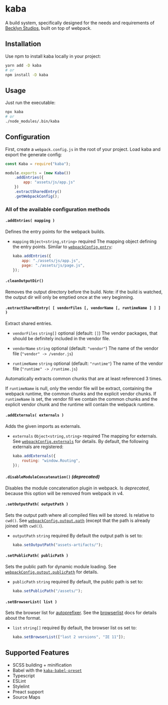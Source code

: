kaba
====

A build system, specifically designed for the needs and requirements of [Becklyn Studios], built on top of webpack.


Installation
------------

Use npm to install kaba locally in your project:

```bash
yarn add -D kaba
# or
npm install -D kaba
```

Usage
-----

Just run the executable:

```bash
npx kaba
# or
./node_modules/.bin/kaba
```

Configuration
-------------

First, create a `webpack.config.js` in the root of your project.
Load kaba and export the generate config:


```js
const Kaba = require("kaba");

module.exports = (new Kaba())
    .addEntries({
        app: "assets/js/app.js"
    })
    .extractSharedEntry()
    .getWebpackConfig();
```

### All of the available configuration methods

#### `.addEntries( mapping )`

Defines the entry points for the webpack builds.

*   `mapping` `Object<string,string>` required
    The mapping object defining the entry points. Similar to [`webpackConfig.entry`]:

    ```js
    kaba.addEntries({
        app: "./assets/js/app.js",
        page: "./assets/js/page.js",
    });
    ```


#### `.cleanOutputDir()`

Removes the output directory before the build.
Note: if the build is watched, the output dir will only be emptied once at the very beginning.


#### `.extractSharedEntry( [ vendorFiles [, vendorName [, runtimeName ] ] ] )`

Extract shared entries.

*   `vendorFiles` `string[]` optional (default: `[]`)
    The vendor packages, that should be definitely included in the vendor file.

*   `vendorName` `string` optional (default: `"vendor"`)
    The name of the vendor file (`"vendor" -> /vendor.js`)

*   `runtimeName` `string` optional (default: `"runtime"`)
    The name of the vendor file (`"runtime" -> /runtime.js`)
    
Automatically extracts common chunks that are at least referenced 3 times.

If `runtimeName` is null, only the vendor file will be extract, containing the webpack runtime, the common chunks and the explicit vendor chunks.
If `runtimeName` is set, the vendor fill we contain the common chunks and the explicit vendor chunk and the runtime will contain the webpack runtime.


#### `.addExternals( externals )`

Adds the given imports as externals.

*   `externals` `Object<string,string>` required
    The mapping for externals. See [`webpackConfig.externals`] for details.
    By default, the following externals are registered:
    ```js
    kaba.addExternals({
        routing: "window.Routing",
    });
    ```


#### `.disableModuleConcatenation()` *(deprecated)*

Disables the module concatenation plugin in webpack.
Is *deprecated*, because this option will be removed from webpack in v4.


#### `.setOutputPath( outputPath )`

Sets the output path where all compiled files will be stored. Is relative to `cwd()`. See [`webpackConfig.output.path`] (except that the path is already joined with `cwd()`).

*   `outputPath` `string` required
    By default the output path is set to:
    ```js
    kaba.setOutputPath("assets-artifacts/");
    ```


#### `.setPublicPath( publicPath )`

Sets the public path for dynamic module loading. See [`webpackConfig.output.publicPath`] for details.

*   `publicPath` `string` required
    By default, the public path is set to:
    ```js
    kaba.setPublicPath("/assets/");
    ```


#### `.setBrowserList( list )`

Sets the browser list for [autoprefixer]. See the [browserlist] docs for details about the format.

*   `list` `string[]` required
    By default, the browser list os set to:
    ```js
    kaba.setBrowserList(["last 2 versions", "IE 11"]);
    ```



Supported Features
------------------

* SCSS building + minification
* Babel with the [`kaba-babel-preset`]
* Typescript
* ESLint
* Stylelint
* Preact support
* Source Maps


[autoprefixer]: https://github.com/postcss/autoprefixer
[browserlist]: https://github.com/ai/browserslist
[Becklyn Studios]: https://www.becklyn.com
[`kaba-babel-preset`]: https://github.com/Becklyn/kaba-babel-preset
[`webpackConfig.entry`]: https://webpack.js.org/configuration/entry-context/#entry
[`webpackConfig.externals`]: https://webpack.js.org/configuration/externals/
[`webpackConfig.output.path`]: https://webpack.js.org/configuration/output/#output-path
[`webpackConfig.output.publicPath`]: https://webpack.js.org/configuration/output/#output-publicpath
